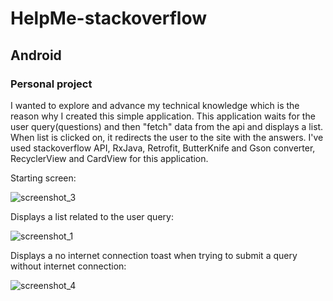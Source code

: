 # HelpMe-stackoverflow
## Android
### Personal project

I wanted to explore and advance my technical knowledge which is the reason why I created this simple application.
This application waits for the user query(questions) and then "fetch" data from the api and displays a list.
When list is clicked on, it redirects the user to the site with the answers.
I've used stackoverflow API, RxJava, Retrofit, ButterKnife and Gson converter, RecyclerView and CardView for this application.


Starting screen:

![screenshot_3](https://cloud.githubusercontent.com/assets/26686429/26380140/af5602f6-4014-11e7-8daa-bf87d61098ea.png)



Displays a list related to the user query:

![screenshot_1](https://cloud.githubusercontent.com/assets/26686429/26380143/b3d52406-4014-11e7-8b25-b68cb4d767bf.png)



Displays a no internet connection toast when trying to submit a query without internet connection:  

![screenshot_4](https://cloud.githubusercontent.com/assets/26686429/26380145/b5203940-4014-11e7-8955-1e5d35d7f25d.png)

